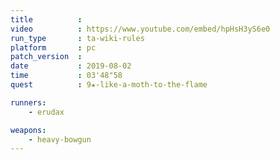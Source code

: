 ```yaml
---
title          :
video          : https://www.youtube.com/embed/hpHsH3yS6e0
run_type       : ta-wiki-rules
platform       : pc
patch_version  :
date           : 2019-08-02
time           : 03'48"58
quest          : 9★-like-a-moth-to-the-flame

runners:
    - erudax

weapons:
    - heavy-bowgun
---
```

